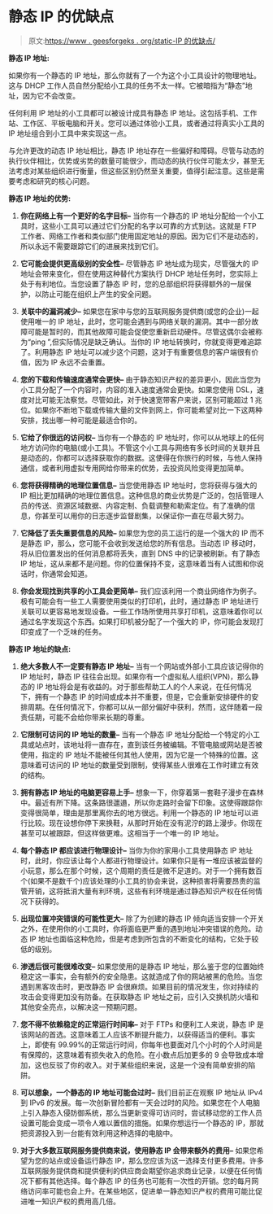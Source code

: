 # 静态 IP 的优缺点

> 原文:[https://www . geesforgeks . org/static-IP 的优缺点/](https://www.geeksforgeeks.org/advantages-and-disadvantages-of-static-ip/)

**静态 IP 地址:**

如果你有一个静态的 IP 地址，那么你就有了一个为这个小工具设计的物理地址。这与 DHCP 工作人员自然分配给小工具的任务不太一样。它被暗指为“静态”地址，因为它不会改变。

任何利用 IP 地址的小工具都可以被设计成具有静态 IP 地址。这包括手机、工作站、工作区、平板电脑和开关。您可以通过体验小工具，或者通过将真实小工具的 IP 地址组合到小工具中来实现这一点。

与允许更改的动态 IP 地址相比，静态 IP 地址存在一些偏好和障碍。尽管与动态的执行伙伴相比，优势或劣势的数量可能很少，而动态的执行伙伴可能太少，甚至无法考虑对某些组织进行衡量，但这些区别仍然至关重要，值得引起注意。这些是需要考虑和研究的核心问题。

**静态 IP 地址的优势:**

1.  **你在网络上有一个更好的名字目标–**
    当你有一个静态的 IP 地址分配给一个小工具时，这些小工具可以通过它们分配的名字以可靠的方式到达。这就是 FTP 工作者、网络工作者和类似部门使用固定地址的原因。因为它们不是动态的，所以永远不需要跟踪它们的进展来找到它们。

2.  **它可能会提供更高级别的安全性–**
    尽管静态 IP 地址成为现实，尽管强大的 IP 地址会带来变化，但在使用这种替代方案执行 DHCP 地址任务时，您实际上处于有利地位。当您设置了静态 IP 时，您的总部组织将获得额外的一层保护，以防止可能在组织上产生的安全问题。

3.  **关联中的漏洞减少–**
    如果您在家中与您的互联网服务提供商(或您的企业)一起使用唯一的 IP 地址，此时，您可能会遇到与网络关联的漏洞。其中一部分故障可能是暂时的，而其他故障可能会促使您重新启动硬件。尽管这偶尔会被称为“ping ”,但实际情况是缺乏确认。当你的 IP 地址转换时，你就变得更难追踪了。利用静态 IP 地址可以减少这个问题，这对于有重要信息的客户端很有价值，因为 IP 永远不会重置。

4.  **您的下载和传输速度通常会更快–**
    由于静态知识产权的差异更小，因此当您为小工具分配了一个内容时，内容的准入速度通常会更快。如果您使用 DSL，速度对比可能无法察觉。尽管如此，对于快速宽带客户来说，区别可能超过 1 兆位。如果你不断地下载或传输大量的文件到网上，你可能希望对比一下这两种安排，找出哪一种可能是最适合你的。

5.  **它给了你很远的访问权–**
    当你有一个静态的 IP 地址时，你可以从地球上的任何地方访问你的电脑(或小工具)。不管这个小工具与网络有多长时间的关联并且是动态的，你都可以选择获取你的数据。这使得在你旅行的时候，与他人保持通信，或者利用虚拟专用网给你带来的优势，去投资风险变得更加简单。

6.  **您将获得精确的地理位置信息–**
    当您使用静态 IP 地址时，您将获得与强大的 IP 相比更加精确的地理位置信息。这种信息的商业优势是广泛的，包括管理人员的传送、资源区域数据、内容定制、负载调整和勒索定位。有了准确的信息，你甚至可以用你的日志逐步监督剧集，以保证你一直在尽最大努力。

7.  **它降低了丢失重要信息的风险–**
    如果您为您的员工运行的是一个强大的 IP 而不是静态 IP，那么，您可能不会收到发送给您的所有信息。当动态 IP 移动时，将从旧位置发出的任何消息都将丢失，直到 DNS 中的记录被刷新。有了静态 IP 地址，这从来都不是问题。你的位置保持不变，这意味着当有人试图和你说话时，你通常会知道。

8.  **你会发现找到共享的小工具会更简单–**
    我们应该利用一个商业网络作为例子。极有可能会有一些工人需要使用类似的打印机，此时，通过静态 IP 地址进行关联可以更容易地发现设备。一些工作场所使用共享打印机，这意味着你可以通过名字发现这个东西。如果打印机被分配了一个强大的 IP，你可能会发现打印变成了一个乏味的任务。

**静态 IP 地址的缺点:**

1.  **绝大多数人不一定要有静态 IP 地址–**
    当有一个网站或外部小工具应该记得你的 IP 地址时，静态 IP 往往会出现。如果你有一个虚拟私人组织(VPN)，那么静态的 IP 地址将会是有收益的。对于那些帮助工人的个人来说，在任何情况下，拥有一个静态 IP 的时间或成本并不重要，但是，它会重新安排硬件的安排周期。在任何情况下，你都可以从一部分偏好中获利，然而，这伴随着一段责任期，可能不会给你带来长期的尊重。

2.  **它限制可访问的 IP 地址的数量–**
    当有一个静态 IP 地址分配给一个特定的小工具或站点时，该地址将一直存在，直到该任务被编辑。不管电脑或网站是否被使用，指定的 IP 地址不能被任何其他人使用，因为它是一个特殊的位置。这意味着可访问的 IP 地址的数量受到限制，使得某些人很难在工作时建立有效的结构。

3.  **拥有静态 IP 地址的电脑更容易上手–**
    想象一下，你穿着第一套鞋子漫步在森林中。最近有所下降。这条路很邋遢，所以你走路时会留下印象。这使得跟踪你变得很简单，理由是那里离你去的地方很远。利用一个静态的 IP 地址可以进行比较。现在设想你停下来换鞋，从那时开始在没有泥泞的路上漫步。你现在甚至可以被跟踪，但这样做更难。这相当于一个唯一的 IP 地址。
4.  **每个静态 IP 都应该进行物理设计–**
    当你为你的家用小工具使用静态 IP 地址时，此时，你应该让每个人都进行物理设计。如果你只是有一堆应该被监督的小玩意，那么在那个时候，这个周期的责任是微不足道的。对于一个拥有数百个(如果不是数千个)应该处理的小工具的协会来说，这种损害将需要昂贵的监管开销，这将抵消大量有利环境，这些有利环境是通过静态知识产权在任何情况下获得的。
5.  **出现位置冲突错误的可能性更大–**
    除了为创建的静态 IP 倾向适当安排一个开关之外，在使用你的小工具时，你将面临更严重的遇到地址冲突错误的危险。动态 IP 地址也面临这种危险，但是考虑到所包含的不断变化的结构，它处于较低的级别。

6.  **渗透后很可能很难改变–**
    如果您使用的是静态 IP 地址，那么鉴于您的位置始终稳定这一事实，会有额外的安全隐患。这就造成了你的网站被黑的危险。当您遇到黑客攻击时，更改静态 IP 会很麻烦。如果目前的情况发生，你对持续的攻击会变得更加没有防备。在获取静态 IP 地址之前，应引入交换机防火墙和其他安全亮点，以解决这一预期问题。

7.  **您不得不依赖稳定的正常运行时间率–**
    对于 FTPs 和便利工人来说，静态 IP 是该网站的首选。这意味着工人应该不断提升能力，以获得适当的便利。事实上，即使有 99.99%的正常运行时间，你每年也要面对几个小时的个人时间是有保障的，这意味着有损失收入的危险。在小数点后加更多的 9 会导致成本增加，这也反驳了你的收入。对于某些组织来说，这是一个没有简单安排的陷阱。

8.  **可以想象，一个静态的 IP 地址可能会过时–**
    我们目前正在观察 IP 地址从 IPv4 到 IPv6 的发展。每一次创新冒险都有一天会过时的风险。如果您在个人电脑上引入静态入侵防御系统，那么当更新变得可访问时，尝试移动您的工作人员设置可能会变成一项令人难以置信的措施。如果你想运行一个静态的 IP，那就把资源投入到一台能有效利用这种选择的电脑中。

9.  **对于大多数互联网服务提供商来说，使用静态 IP 会带来额外的费用–**
    如果您希望为您的站点或设备运行静态 IP，那么您应该为这一选择支付更多费用。许多互联网服务提供商和提供便利的供应商会期望你追求商业记录，以便在任何情况下都有其他选择。每个静态 IP 的任务也可能有一次性的开销。您的每月网络访问率可能也会上升。在某些地区，促进单一静态知识产权的费用可能比促进唯一知识产权的费用高几倍。